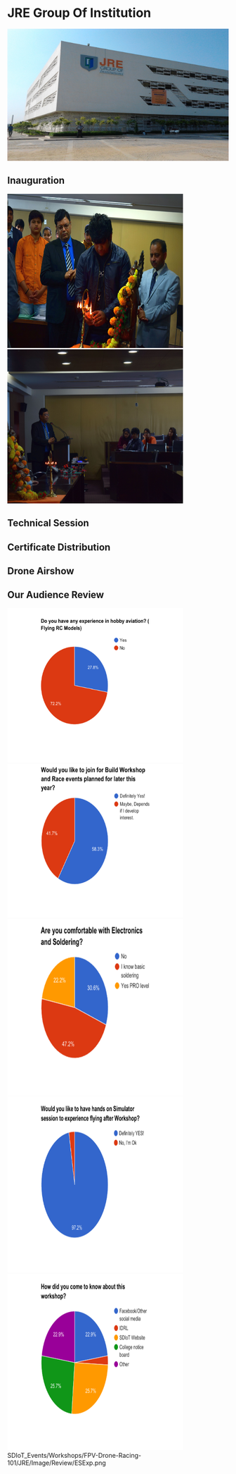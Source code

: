 # JRE Group Of Institution
<img src="JRE-Group-of-Institutions-greater-noida.jpg" height="300" width="900" >

## Inauguration
<img src="Image/Inauguration/DSC_0395.jpg" height="350" width="400" ><img src="Image/Inauguration/67ggg.jpg" height="350" width="400" >

## Technical Session
## Certificate Distribution
## Drone Airshow 
## Our Audience Review
<img src="Image/Review/RCFExp.png" height="350" width="400" ><img src="Image/Review/LaterEvents.png" height="350" width="400" ><img src="Image/Review/ESExp.png" height="400" width="400" ><img src="Image/Review/Sim.png" height="400" width="400" ><img src="Image/Review/FW.png" height="400" width="400" >
SDIoT_Events/Workshops/FPV-Drone-Racing-101/JRE/Image/Review/ESExp.png

